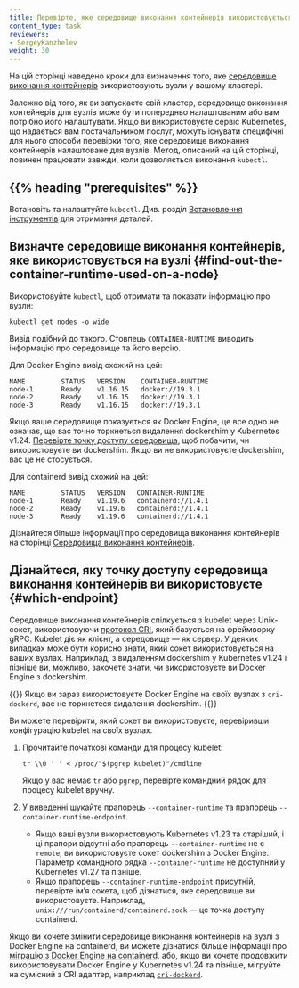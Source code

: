 ```yaml
---
title: Перевірте, яке середовище виконання контейнерів використовується на вузлі
content_type: task
reviewers:
- SergeyKanzhelev
weight: 30
---
```


<!-- overview -->

На цій сторінці наведено кроки для визначення того, яке [середовище виконання контейнерів](/uk/docs/setup/production-environment/container-runtimes/) використовують вузли у вашому кластері.

Залежно від того, як ви запускаєте свій кластер, середовище виконання контейнерів для вузлів може бути попередньо налаштованим або вам потрібно його налаштувати. Якщо ви використовуєте сервіс Kubernetes, що надається вам постачальником послуг, можуть існувати специфічні для нього способи перевірки того, яке середовище виконання контейнерів налаштоване для вузлів. Метод, описаний на цій сторінці, повинен працювати завжди, коли дозволяється виконання `kubectl`.

## {{% heading "prerequisites" %}}

Встановіть та налаштуйте `kubectl`. Див. розділ [Встановлення інструментів](/uk/docs/tasks/tools/#kubectl) для отримання деталей.

## Визначте середовище виконання контейнерів, яке використовується на вузлі {#find-out-the-container-runtime-used-on-a-node}

Використовуйте `kubectl`, щоб отримати та показати інформацію про вузли:

```shell
kubectl get nodes -o wide
```

Вивід подібний до такого. Стовпець `CONTAINER-RUNTIME` виводить інформацію про середовище та його версію.

Для Docker Engine вивід схожий на цей:

```none
NAME         STATUS   VERSION    CONTAINER-RUNTIME
node-1       Ready    v1.16.15   docker://19.3.1
node-2       Ready    v1.16.15   docker://19.3.1
node-3       Ready    v1.16.15   docker://19.3.1
```

Якщо ваше середовище показується як Docker Engine, це все одно не означає, що вас точно торкнеться видалення dockershim у Kubernetes v1.24. [Перевірте точку доступу середовища](#which-endpoint), щоб побачити, чи використовуєте ви dockershim. Якщо ви не використовуєте dockershim, вас це не стосується.

Для containerd вивід схожий на цей:

```none
NAME         STATUS   VERSION   CONTAINER-RUNTIME
node-1       Ready    v1.19.6   containerd://1.4.1
node-2       Ready    v1.19.6   containerd://1.4.1
node-3       Ready    v1.19.6   containerd://1.4.1
```

Дізнайтеся більше інформації про середовища виконання контейнерів на сторінці [Середовища виконання контейнерів](/uk/docs/setup/production-environment/container-runtimes/).

## Дізнайтеся, яку точку доступу середовища виконання контейнерів ви використовуєте {#which-endpoint}

Середовище виконання контейнерів спілкується з kubelet через Unix-сокет, використовуючи [протокол CRI](/uk/docs/concepts/architecture/cri/), який базується на фреймворку gRPC. Kubelet діє як клієнт, а середовище — як сервер. У деяких випадках може бути корисно знати, який сокет використовується на ваших вузлах. Наприклад, з видаленням dockershim у Kubernetes v1.24 і пізніше ви, можливо, захочете знати, чи використовуєте ви Docker Engine з dockershim.

{{<note>}}
Якщо ви зараз використовуєте Docker Engine на своїх вузлах з `cri-dockerd`, вас не торкнетеся видалення dockershim.
{{</note>}}

Ви можете перевірити, який сокет ви використовуєте, перевіривши конфігурацію kubelet на своїх вузлах.

1. Прочитайте початкові команди для процесу kubelet:

   ```shell
   tr \\0 ' ' < /proc/"$(pgrep kubelet)"/cmdline
   ```

   Якщо у вас немає `tr` або `pgrep`, перевірте командний рядок для процесу kubelet вручну.

1. У виведенні шукайте прапорець `--container-runtime` та прапорець `--container-runtime-endpoint`.

   * Якщо ваші вузли використовують Kubernetes v1.23 та старіший, і ці прапори відсутні або прапорець `--container-runtime` не є `remote`, ви використовуєте сокет dockershim з Docker Engine. Параметр командного рядка `--container-runtime` не доступний у Kubernetes v1.27 та пізніше.
   * Якщо прапорець `--container-runtime-endpoint` присутній, перевірте імʼя сокета, щоб дізнатися, яке середовище ви використовуєте. Наприклад, `unix:///run/containerd/containerd.sock` — це точка доступу containerd.

Якщо ви хочете змінити середовище виконання контейнерів на вузлі з Docker Engine на containerd, ви можете дізнатися більше інформації про [міграцію з Docker Engine на containerd](/uk/docs/tasks/administer-cluster/migrating-from-dockershim/change-runtime-containerd/), або, якщо ви хочете продовжити використовувати Docker Engine у Kubernetes v1.24 та пізніше, мігруйте на сумісний з CRI адаптер, наприклад [`cri-dockerd`](https://github.com/Mirantis/cri-dockerd).
